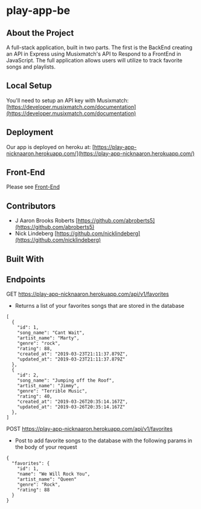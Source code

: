 # play-app-be

## About the Project

A full-stack application, built in two parts. The first is the BackEnd creating an API in Express using Musixmatch's API to 
Respond to a FrontEnd in JavaScript. The full application allows users will utilize to track favorite songs and playlists.

## Local Setup

You'll need to setup an API key with Musixmatch: 
[https://developer.musixmatch.com/documentation](https://developer.musixmatch.com/documentation)

## Deployment

Our app is deployed on heroku at: [https://play-app-nicknaaron.herokuapp.com/](https://play-app-nicknaaron.herokuapp.com/)

## Front-End

Please see [Front-End](https://github.com/NickLindeberg/play-app-fe)


## Contributors

* J Aaron Brooks Roberts  [https://github.com/abroberts5](https://github.com/abroberts5)
* Nick Lindeberg [https://github.com/nicklindeberg](https://github.com/nicklindeberg)

## Built With

## Endpoints

GET https://play-app-nicknaaron.herokuapp.com/api/v1/favorites
- Returns a list of your favorites songs that are stored in the database 

```
[
  {
    "id": 1,
    "song_name": "Cant Wait",
    "artist_name": "Marty",
    "genre": "rock",
    "rating": 88,
    "created_at": "2019-03-23T21:11:37.879Z",
    "updated_at": "2019-03-23T21:11:37.879Z"
  },
  {
    "id": 2,
    "song_name": "Jumping off the Roof",
    "artist_name": "Jimmy",
    "genre": "Terrible Music",
    "rating": 40,
    "created_at": "2019-03-26T20:35:14.167Z",
    "updated_at": "2019-03-26T20:35:14.167Z"
  },
]
```

POST https://play-app-nicknaaron.herokuapp.com/api/v1/favorites
  - Post to add favorite songs to the database with the following params in the body of your request
```
{
  "favorites": {
    "id": 1,
    "name": "We Will Rock You",
    "artist_name": "Queen"
    "genre": "Rock",
    "rating": 88
  }
}

```
